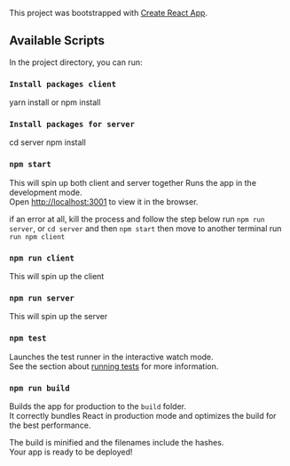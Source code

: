 This project was bootstrapped with [Create React App](https://github.com/facebook/create-react-app).

## Available Scripts

In the project directory, you can run:

### `Install packages client`

yarn install or npm install

### `Install packages for server`

cd server
npm install

### `npm start`

This will spin up both client and server together
Runs the app in the development mode.<br />
Open [http://localhost:3001](http://localhost:3001) to view it in the browser.

if an error at all, kill the process and follow the step below
run `npm run server`, or `cd server` and then `npm start`
then move to another terminal
run `run npm client`

### `npm run client`

This will spin up the client

### `npm run server`

This will spin up the server

### `npm test`

Launches the test runner in the interactive watch mode.<br />
See the section about [running tests](https://facebook.github.io/create-react-app/docs/running-tests) for more information.

### `npm run build`

Builds the app for production to the `build` folder.<br />
It correctly bundles React in production mode and optimizes the build for the best performance.

The build is minified and the filenames include the hashes.<br />
Your app is ready to be deployed!
